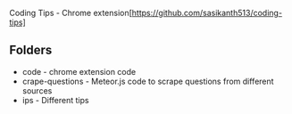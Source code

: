 Coding Tips - Chrome extension[https://github.com/sasikanth513/coding-tips]

Folders
-------------

- code - chrome extension code
- crape-questions - Meteor.js code to scrape questions from different sources
- ips - Different tips
